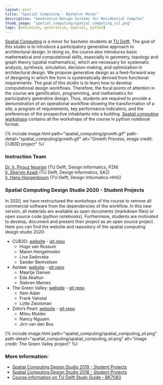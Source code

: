 ```yaml
---
layout: post
title: "Spatial Computing - Bachelor Minor"
description: "Generative Design Systems for Residential Complex"
thumb_image: "spatial_computing/spatial_computing_sil.png"
tags: [education, generative, spatial, python]
---
```


[Spatial Computing](https://studiegids.tudelft.nl/a101_displayCourse.do?course_id=48799) is a minor for bachelor students at [TU Delft](https://www.tudelft.nl/en/). The goal of this studio is to introduce a participatory generative approach to architectural design. In doing so, the course also introduces basic mathematical and computational skills, especially in geometry, topology and graph theory (spatial mathematics), which are necessary for systematic analysis, synthesis, simulation, decision-making, and optimization in architectural design. We propose generative design as a feed-forward way of designing in which the form is systematically derived from functional requirements. The goal of this studio is to learn how to develop computational design workflows. Therefore, the focal points of attention in the course are gamification, programming, and mathematics for participatory generative design. Thus, students are required to provide a demonstration of an operational workflow showing the transformation of a site, a program of requirements, key performance indicators, and the preferences of the prospective inhabitants into a building. [Spatial computing workshops](https://github.com/shervinazadi/spatial_computing_workshops) contains all the workshops of the course in python notebook format. 

{% include image.html path="spatial_computing/growth.gif"
                      path-detail="spatial_computing/growth.gif"
                      alt="Growth Process, image credit: CUB3D project" %}
### Instruction Team
<a href="https://www.tudelft.nl/en/staff/p.nourian">Dr. Ir. Pirouz Nourian</a> (TU Delft, Design Informatics, PZN)<br>
<a href="https://www.tudelft.nl/staff/s.azadi-1/">Ir. Shervin Azadi</a> (TU Delft, Design Informatics, SAZ)<br>
<a href="https://www.tudelft.nl/staff/j.j.j.g.hoogenboom/">Ir. Hans Hoogenboom</a> (TU Delft, Design Informatics-HHG)<br>
### Spatial Computing Design Studio 2020 - Student Projects
In 2020, we have restructured the workshops of the course to remove all commercial software from the dependencies of the workflow. In this new version, all materials are available as open documents (markdown files) or open source code (python notebooks). Furthermore, students are motivated to develop, document and present their project as an open source project. Here you can find the website and repository of the spatial computing design studio 2020:
* CUB3D: [website](https://sanderbentvelsen.github.io/spatial_computing_project_template) - [git repo](https://github.com/sanderbentvelsen/spatial_computing_project_template)
    * Hugo van Rossum
    * Maren Hengelmolen
    * Liva Sadovska
    * Sander Bentvelsen
* Apidae: [website](https://edaakaltun.github.io/project_apidae) - [git repo](https://github.com/EdaAkaltun/project_apidae)
    * Maartje Damen	
    * Eda Akaltun	
    * Siebren Meines
* The Green Valley: [website](https://frankvahstal.github.io/spatial_computing_project_template) - [git repo](https://github.com/frankvahstal/spatial_computing_project_template)
    * Xam Adan
    * Frank Vahstal
    * Lotte Zwolsman
* Zoho’s Pearl: [website](https://miloumulder.github.io/spatial_computing_project_template) - [git repo](https://github.com/miloumulder/spatial_computing_project_template)
    * Milou Mulder
    * Nancy Nguyen
    * Jirri van den Bos

{% include image.html path="spatial_computing/spatial_computing_sil.png"
                      path-detail="spatial_computing/spatial_computing_sil.png"
                      alt="image credit: The Green Valley project" %}
### More information:
* [Spatial Computing Design Studio 2019 - Student Projects](https://github.com/Pirouz-Nourian/Spatial_Computing_Design_Studio19)
* [Spatial Computing Design Studio 2018 - Student Projects](https://github.com/Pirouz-Nourian/Spatial_Computing_Design_Studio18)
* [Course information on TU Delft Study Guide - BK7083](https://studiegids.tudelft.nl/a101_displayCourse.do?course_id=48799)
